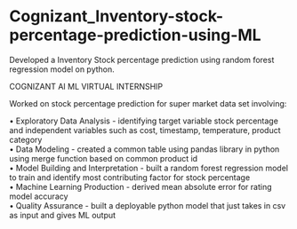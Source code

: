 # Cognizant_Inventory-stock-percentage-prediction-using-ML
Developed a Inventory Stock percentage prediction using random forest regression model on python.

COGNIZANT AI ML VIRTUAL INTERNSHIP 

Worked on stock percentage prediction for super market data set involving:

•	Exploratory Data Analysis - identifying target variable stock percentage and independent variables such as cost, timestamp, temperature, product category <br>
•	Data Modeling - created a common table using pandas library in python using merge function based on common product id <br>
•	Model Building and Interpretation - built a random forest regression model to train and identify most contributing factor for stock percentage <br>
•	Machine Learning Production - derived mean absolute error for rating model accuracy <br>
•	Quality Assurance - built a deployable python model that just takes in csv as input and gives ML output <br>
